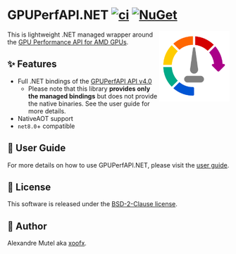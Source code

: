 # GPUPerfAPI.NET [![ci](https://github.com/xoofx/GPUPerfAPI.NET/actions/workflows/ci.yml/badge.svg)](https://github.com/xoofx/GPUPerfAPI.NET/actions/workflows/ci.yml) [![NuGet](https://img.shields.io/nuget/v/GPUPerfAPI.NET.svg)](https://www.nuget.org/packages/GPUPerfAPI.NET/)

<img align="right" width="160px" height="160px" src="https://raw.githubusercontent.com/xoofx/GPUPerfAPI.NET/main/img/GPUPerfAPI.png">

This is lightweight .NET managed wrapper around the [GPU Performance API for AMD GPUs](https://github.com/GPUOpen-Tools/gpu_performance_api).

## ✨ Features

- Full .NET bindings of the [GPUPerfAPI API v4.0](https://github.com/GPUOpen-Tools/gpu_performance_api/releases/tag/v4.0-tag)
  - Please note that this library **provides only the managed bindings** but does not provide the native binaries. See the user guide for more details.
- NativeAOT support
- `net8.0`+ compatible

## 📖 User Guide

For more details on how to use GPUPerfAPI.NET, please visit the [user guide](doc/readme.md).

## 🪪 License

This software is released under the [BSD-2-Clause license](https://opensource.org/licenses/BSD-2-Clause). 

## 🤗 Author

Alexandre Mutel aka [xoofx](https://xoofx.github.io).
